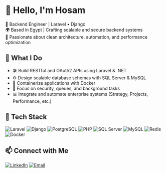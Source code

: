 # 👋 Hello, I'm Hosam
🔧 Backend Engineer | Laravel • Django  
🌍 Based in Egypt | Crafting scalable and secure backend systems  
🚀 Passionate about clean architecture, automation, and performance optimization

## 💼 What I Do
- 🛠️ Build RESTful and OAuth2 APIs using Laravel & .NET
- ⚙️ Design scalable database schemas with SQL Server & MySQL
- 🐳 Containerize applications with Docker
- 🔐 Focus on security, queues, and background tasks
- 📊 Integrate and automate enterprise systems (Strategy, Projects, Performance, etc.)

## 🧰 Tech Stack
![Laravel](https://img.shields.io/badge/-Laravel-F55247?logo=laravel&logoColor=white)
![Django](https://img.shields.io/badge/-Django-092E20?logo=django&logoColor=white)
![PostgreSQL](https://img.shields.io/badge/-PostgreSQL-4169E1?logo=postgresql&logoColor=white)
![PHP](https://img.shields.io/badge/-PHP-777BB4?logo=php&logoColor=white)
![SQL Server](https://img.shields.io/badge/-SQL%20Server-CC2927?logo=microsoft-sql-server&logoColor=white)
![MySQL](https://img.shields.io/badge/-MySQL-4479A1?logo=mysql&logoColor=white)
![Redis](https://img.shields.io/badge/-Redis-DC382D?logo=redis&logoColor=white)
![Docker](https://img.shields.io/badge/-Docker-2496ED?logo=docker&logoColor=white)




## 📫 Connect with Me
[![LinkedIn](https://img.shields.io/badge/-LinkedIn-0077B5?logo=linkedin&logoColor=white)](https://linkedin.com/in/hosametm)
[![Email](https://img.shields.io/badge/-Email-D14836?logo=gmail&logoColor=white)](mailto:hosammetman@gmail.com)
